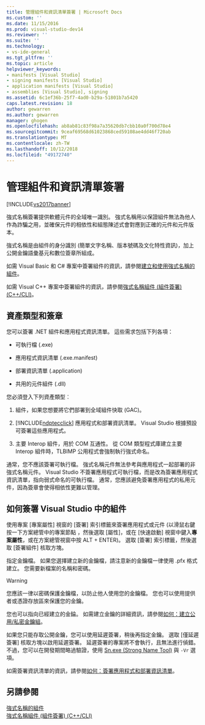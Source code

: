```yaml
---
title: 管理組件和資訊清單簽署 | Microsoft Docs
ms.custom: ''
ms.date: 11/15/2016
ms.prod: visual-studio-dev14
ms.reviewer: ''
ms.suite: ''
ms.technology:
- vs-ide-general
ms.tgt_pltfrm: ''
ms.topic: article
helpviewer_keywords:
- manifests [Visual Studio]
- signing manifests [Visual Studio]
- application manifests [Visual Studio]
- assemblies [Visual Studio], signing
ms.assetid: 6c1ef36b-25f7-4ad0-b29a-51801b7a5420
caps.latest.revision: 18
author: gewarren
ms.author: gewarren
manager: ghogen
ms.openlocfilehash: ab8ab81c83f98a7a35620db7cbb10a0f700d78e4
ms.sourcegitcommit: 9ceaf69568d61023868ced59108ae4dd46f720ab
ms.translationtype: MT
ms.contentlocale: zh-TW
ms.lasthandoff: 10/12/2018
ms.locfileid: "49172740"
---
```

# <a name="managing-assembly-and-manifest-signing"></a>管理組件和資訊清單簽署
[!INCLUDE[vs2017banner](../includes/vs2017banner.md)]

強式名稱簽署提供軟體元件的全域唯一識別。 強式名稱用以保證組件無法為他人作為詐騙之用，並確保元件的相依性和組態陳述式會對應到正確的元件和元件版本。  
  
 強式名稱是由組件的身分識別 (簡單文字名稱、版本號碼及文化特性資訊)，加上公開金鑰語彙基元和數位簽章所組成。  
  
 如需 Visual Basic 和 C# 專案中簽署組件的資訊，請參閱[建立和使用強式名稱的組件](http://msdn.microsoft.com/library/ffbf6d9e-4a88-4a8a-9645-4ce0ee1ee5f9)。  
  
 如需 Visual C++ 專案中簽署組件的資訊，請參閱[強式名稱組件 (組件簽署) (C++/CLI)](http://msdn.microsoft.com/library/c337cd3f-e5dd-4c6f-a1ad-437e85dba1cc)。  
  
## <a name="asset-types-and-signing"></a>資產類型和簽章  
 您可以簽署 .NET 組件和應用程式資訊清單。 這些需求包括下列各項：  
  
-   可執行檔 (.exe)  
  
-   應用程式資訊清單 (.exe.manifest)  
  
-   部署資訊清單 (.application)  
  
-   共用的元件組件 (.dll)  
  
 您必須登入下列資產類型︰  
  
1.  組件，如果您想要將它們部署到全域組件快取 (GAC)。  
  
2.  [!INCLUDE[ndptecclick](../includes/ndptecclick-md.md)] 應用程式和部署資訊清單。 Visual Studio 根據預設可簽署這些應用程式。  
  
3.  主要 Interop 組件，用於 COM 互通性。 從 COM 類型程式庫建立主要 Interop 組件時，TLBIMP 公用程式會強制執行強式命名。  
  
 通常，您不應該簽署可執行檔。 強式名稱元件無法參考與應用程式一起部署的非強式名稱元件。 Visual Studio 不簽署應用程式可執行檔，而是改為簽署應用程式資訊清單，指向弱式命名的可執行檔。 通常，您應該避免簽署應用程式的私用元件，因為簽章會使得相依性更難以管理。  
  
## <a name="how-to-sign-an-assembly-in-visual-studio"></a>如何簽署 Visual Studio 中的組件  
 使用專案 [專案屬性] 視窗的 [簽署] 索引標籤來簽署應用程式或元件 (以滑鼠右鍵按一下方案總管中的專案節點 ，然後選取 [屬性]，或在 [快速啟動] 視窗中鍵入**專案屬性**，或在方案總管視窗中按 ALT + ENTER)。 選取 [簽署] 索引標籤，然後選取 [簽署組件] 核取方塊。  
  
 指定金鑰檔。 如果您選擇建立新的金鑰檔，請注意新的金鑰檔一律使用 .pfx 格式建立。 您需要新檔案的名稱和密碼。  
  
> [!WARNING]
>  您應該一律以密碼保護金鑰檔，以防止他人使用您的金鑰檔。 您也可以使用提供者或憑證存放區來保護您的金鑰。  
  
 您也可以指向已經建立的金錀。 如需建立金鑰的詳細資訊，請參閱[如何：建立公用/私密金鑰組](http://msdn.microsoft.com/library/05026813-f3bd-4d7c-9e0b-fc588eb3d114)。  
  
 如果您只能存取公開金鑰，您可以使用延遲簽署，稍後再指定金鑰。 選取 [僅延遲簽署] 核取方塊以啟用延遲簽署。 延遲簽署的專案將不會執行，且無法進行偵錯。 不過，您可以在開發期間略過驗證，使用 [Sn.exe (Strong Name Tool)](http://msdn.microsoft.com/library/c1d2b532-1b8e-4c7a-8ac5-53b801135ec6) 與 `-Vr` 選項。  
  
 如需簽署資訊清單的資訊，請參閱[如何：簽署應用程式和部署資訊清單](../ide/how-to-sign-application-and-deployment-manifests.md)。  
  
## <a name="see-also"></a>另請參閱  
 [強式名稱的組件](http://msdn.microsoft.com/library/d4a80263-f3e0-4d81-9b61-f0cbeae3797b)   
 [強式名稱組件 (組件簽署) (C++/CLI)](http://msdn.microsoft.com/library/c337cd3f-e5dd-4c6f-a1ad-437e85dba1cc)



